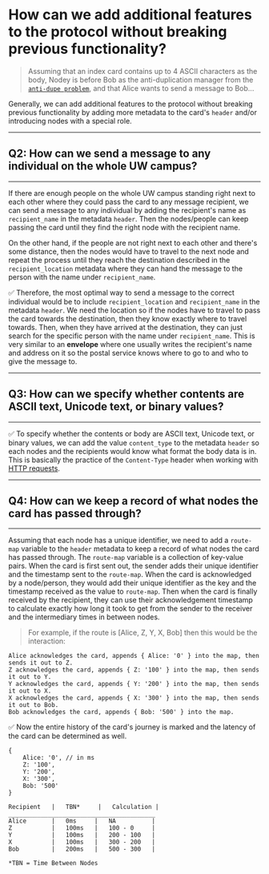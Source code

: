 # How can we add additional features to the protocol without breaking previous functionality?

> Assuming that an index card contains up to 4 ASCII characters as the body, Nodey is before Bob as the anti-duplication manager from the [`anti-dupe problem`](/anti-dupe.md), and that Alice wants to send a message to Bob...

Generally, we can add additional features to the protocol without breaking previous functionality by adding more metadata to the card's `header` and/or introducing nodes with a special role.

---
## Q2: How can we send a message to any individual on the whole UW campus?
---

If there are enough people on the whole UW campus standing right next to each other where they could pass the card to any message recipient, we can send a message to any individual by adding the recipient's name as `recipient_name` in the metadata `header`. Then the nodes/people can keep passing the card until they find the right node with the recipient name.

On the other hand, if the people are not right next to each other and there's some distance, then the nodes would have to travel to the next node and repeat the process until they reach the destination described in the `recipient_location` metadata where they can hand the message to the person with the name under `recipient_name`.

:white_check_mark: Therefore, the most optimal way to send a message to the correct individual would be to include `recipient_location` and `recipient_name` in the metadata `header`. We need the location so if the nodes have to travel to pass the card towards the destination, then they know exactly where to travel towards. Then, when they have arrived at the destination, they can just search for the specific person with the name under `recipient_name`. This is very similar to an **envelope** where one usually writes the recipient's name and address on it so the postal service knows where to go to and who to give the message to.

---
## Q3: How can we specify whether contents are ASCII text, Unicode text, or binary values?
---

:white_check_mark: To specify whether the contents or body are ASCII text, Unicode text, or binary values, we can add the value `content_type` to the metadata `header` so each nodes and the recipients would know what format the body data is in. This is basically the practice of the `Content-Type` header when working with [HTTP requests](https://developer.mozilla.org/en-US/docs/Web/HTTP/Headers/Content-Type).

---
## Q4: How can we keep a record of what nodes the card has passed through?
---

Assuming that each node has a unique identifier, we need to add a `route-map` variable to the `header` metadata to keep a record of what nodes the card has passed through. The `route-map` variable is a collection of key-value pairs. When the card is first sent out, the sender adds their unique identifier and the timestamp sent to the `route-map`. When the card is acknowledged by a node/person, they would add their unique identifier as the key and the timestamp received as the value to `route-map`. Then when the card is finally received by the recipient, they can use their acknowledgement timestamp to calculate exactly how long it took to get from the sender to the receiver and the intermediary times in between nodes.

> For example, if the route is [Alice, Z, Y, X, Bob] then this would be the interaction:

    Alice acknowledges the card, appends { Alice: '0' } into the map, then sends it out to Z.
    Z acknowledges the card, appends { Z: '100' } into the map, then sends it out to Y.
    Y acknowledges the card, appends { Y: '200' } into the map, then sends it out to X.
    X acknowledges the card, appends { X: '300' } into the map, then sends it out to Bob.
    Bob acknowledges the card, appends { Bob: '500' } into the map.

:white_check_mark: Now the entire history of the card's journey is marked and the latency of the card can be determined as well. 

    {
        Alice: '0', // in ms
        Z: '100',
        Y: '200',
        X: '300',
        Bob: '500'
    }

    Recipient   |   TBN*     |   Calculation |
    _________________________________________
    Alice       |   0ms     |   NA          |
    Z           |   100ms   |   100 - 0     |
    Y           |   100ms   |   200 - 100   |
    X           |   100ms   |   300 - 200   |
    Bob         |   200ms   |   500 - 300   |

    *TBN = Time Between Nodes
